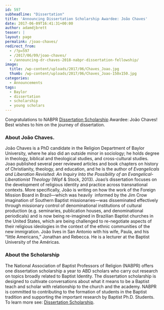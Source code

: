 ```yaml
---
id: 597
subheadline: "Dissertation"
title: 'Announcing Dissertation Scholarship Awardee: João Chaves'
date: 2017-06-09T16:41:31+00:00
author: adamdjbrett
teaser: |
layout: page
permalink: /joao-chaves/
redirect_from:
  - /?p=597
  - /2017/06/09/joao-chaves/
  - /announcing-dr-chaves-2018-nabpr-dissertation-fellowship/
image:
  title: /wp-content/uploads/2017/06/Chaves_Joao.jpg
  thumb: /wp-content/uploads/2017/06/Chaves_Joao-150x150.jpg
categories:
  - Announcements
tags:
  - Baylor
  - dissertation
  - scholarship
  - young scholars
---
```

<div>
  Congratulations to NABPR <a href="/disssertation/">Dissertation Scholarship</a> Awardee: João Chaves! Best wishes to him on the journey of dissertation.
</div>

<div>
</div>

### About João Chaves.

<div>
  João Chaves is a PhD candidate in the Religion Department of Baylor University, where he also did an outside minor in sociology; he holds degree in theology, biblical and theological studies, and cross-cultural studies. Joao published several peer reviewed articles and book chapters on history of Christianity, theology, and education, and he is the author of <i>Evangelicals and Liberation Revisited: An Inquiry Into the Possibility of an Evangelical-Liberationist Theology </i>(Wipf & Stock, 2013). Joao&#8217;s dissertation focuses on the development of religious identity and practice across transnational contexts. More specifically, João is writing on how the work of the Foreign Mission Board in Brazil—which was heavily  informed by the Jim Crow imagination of Southern Baptist missionaries—was disseminated effectively through missionary control of denominational institutions of cultural production (e.g. seminaries, publication houses, and denominational periodicals) and is now being re-imagined in Brazilian Baptist churches in the United States, which are being challenged to re-negotiate aspects of their religious ideologies in the context of the ethnic communities of the new immigration. João lives in San Antonio with his wife, Paula, and his “little Americans,” Jonathan and Rebecca. He is a lecturer at the Baptist University of the Américas.
</div>

<div>
</div>

### About the Scholarship

<div>
  The National Association of Baptist Professors of Religion (NABPR) offers one dissertation scholarship a year to ABD scholars who carry out research on topics broadly related to Baptist Identity. The dissertation scholarship is designed to cultivate conversations about what it means to be a Baptist teach and scholar with relationship to the church and the academy. NABPR is committed to contributing to the formation of students in the Baptist tradition and supporting the important research by Baptist Ph.D. Students. To learn more see: <a href="/disssertation/">Dissertation Scholarship</a>.
</div>

<div>
</div>
